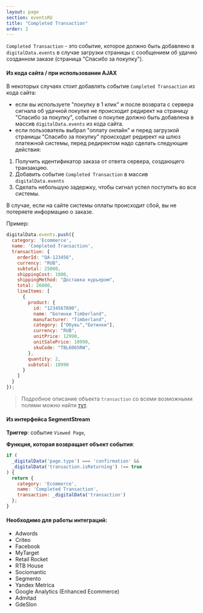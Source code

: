 ```yaml
---
layout: page
section: eventsRU
title: "Completed Transaction"
order: 2
---
```

`Completed Transaction` - это событие, которое должно быть добавлено в `digitalData.events` в случае загрузки страницы с сообщением об удачно созданном заказе (страница "Спасибо за покупку").

#### Из кода сайта / при использовании AJAX
В некоторых случаях стоит добавлять событие `Completed Transaction` из кода сайта:
* если вы используете "покупку в 1 клик" и после возврата с сервера сигнала об удачной покупке не происходит редирект на страницу "Спасибо за покупку", событие о покупке должно быть добавлена в массив `digitalData.events` из кода сайта.
* если пользователь выбрал "оплату онлайн" и перед загрузкой страницы "Спасибо за покупку" происходит редирект на шлюз платежной системы, перед редиректом надо сделать следующие действия:

1. Получить идентификатор заказа от ответа сервера, создающего транзакцию.
2. Добавить событие `Completed Transaction` в массив `digitalData.events`
3. Cделать небольшую задержку, чтобы сигнал успел поступить во все системы.

В случае, если на сайте системы оплаты происходит сбой, вы не потеряете информацию о заказе.

Пример:
```javascript
digitalData.events.push({
  category: 'Ecommerce',
  name: 'Completed Transaction',
  transaction: {
    orderId: "QA-123456",
    currency: "RUB",
    subtotal: 25000,
    shippingCost: 1000,
    shippingMethod: "Доставка курьером",
    total: 26000,
    lineItems: [
      {
        product: {
          id: "1234567890",
          name: "Ботинки Timberland",
          manufacturer: "Timberland",
          category: ["Обувь","Ботинки"],
          currency: "RUB",
          unitPrice: 12990,
          unitSalePrice: 10990,
          skuCode: "TBL6065RW",
        },
        quantity: 2,
        subtotal: 10990
      }
    ]
  }
});
```

> Подробное описание объекта `transaction` со всеми возможными полями можно найти [тут](/digitaldata/transaction).

#### Из интерфейса SegmentStream
**Триггер**: событие `Viewed Page`,

**Функция, которая возвращает объект события**:
```javascript
if (
  _digitalData('page.type') === 'confirmation' &&
  _digitalData('transaction.isReturning') !== true
) {
  return {
    category: 'Ecommerce',
    name: 'Completed Transaction',
    transaction: _digitalData('transaction')
  };
}
```

#### Необходимо для работы интеграций:
* Adwords
* Criteo
* Facebook
* MyTarget
* Retail Rocket
* RTB House
* Sociomantic
* Segmento
* Yandex Metrica
* Google Analytics (Enhanced Ecommerce)
* Admitad
* GdeSlon
